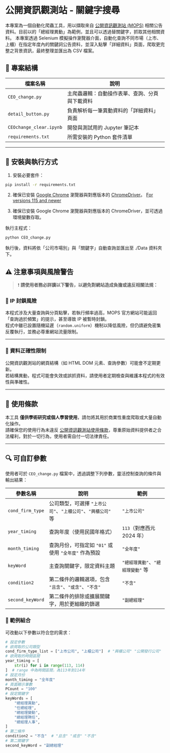 # 公開資訊觀測站 - 關鍵字搜尋

本專案為一個自動化爬蟲工具，用以擷取來自 [公開資訊觀測站 (MOPS)](https://mops.twse.com.tw/) 相關公告資料。目前以的「總經理異動」為範例，並且可以透過替關鍵字，抓取其他相關資料。
本專案透過 Selenium 模擬操作瀏覽器介面，自動化查詢不同市場（上市、上櫃）在指定年度內的關鍵詞公告資料，並深入點擊「詳細資料」頁面，爬取更完整之背景資訊，最終整理並匯出為 CSV 檔案。

## 📁 專案結構

| 檔案名稱               | 說明                                       |
|------------------------|--------------------------------------------|
| `CEO_change.py`        | 主爬蟲邏輯：自動操作表單、查詢、分頁與下載資料 |
| `detail_button.py`     | 負責解析每一筆異動資料的「詳細資料」頁面     |
| `CEOchange_clear.ipynb`| 開發與測試用的 Jupyter 筆記本               |
| `requirements.txt`     | 所需安裝的 Python 套件清單                  |

---

## 🔧 安裝與執行方式

1. 安裝必要套件：

```bash
pip install -r requirements.txt
```

2. 確保已安裝 [Google Chrome](https://www.google.com/chrome/) 瀏覽器與對應版本的 [ChromeDriver](https://sites.google.com/chromium.org/driver/)。 [For versions 115 and newer](<https://googlechromelabs.github.io/chrome-for-testing/>)

3. 確保已安裝 Google Chrome 瀏覽器與對應版本的 ChromeDriver，並可透過環境變數存取。

執行主程式：

```bash
python CEO_change.py
```

執行後，資料將依「公司市場別」與「關鍵字」自動查詢並匯出至 ./Data 資料夾下。

## ⚠️ 注意事項與風險警告

> ❗ **請使用者務必詳讀以下警告，以避免對網站造成負擔或違反相關法規：**

### 🚫 IP 封鎖風險

本程式涉及大量查詢與分頁點擊，若執行頻率過高，MOPS 官方網站可能返回「查詢過於頻繁」的提示，甚至導致 IP 被暫時封鎖。  
程式中雖已設置隨機延遲（`random.uniform`）機制以降低風險，但仍請避免密集反覆執行，並務必尊重網站流量限制。

---

### 🧪 資料正確性限制

公開資訊觀測站的網頁結構（如 HTML DOM 元素、查詢參數）可能會不定期更新。  
若結構異動，程式可能會失效或誤抓資料，請使用者定期檢查與維護本程式的有效性與準確性。

---

## 📜 使用條款

本工具 **僅供學術研究或個人學習使用**，請勿將其用於商業性重度爬取或大量自動化操作。  
請確保您的使用行為未違反 [公開資訊觀測站使用條款](https://www.twse.com.tw/zh/products/information/qa.html)，尊重原始資料提供者之合法權利，對於一切行為，使用者需自付一切法律責任。

---

## 🔍 可自訂參數

使用者可於 `CEO_change.py` 檔案中，透過調整下列參數，靈活控制查詢的條件與輸出結果：

| 參數名稱         | 說明                                                         | 範例                          |
|------------------|--------------------------------------------------------------|-------------------------------|
| `cond_firm_type` | 公司類型，可選擇 `"上市公司"`、`"上櫃公司"`、`"興櫃公司"` 等 | `"上市公司"`                  |
| `year_timing`    | 查詢年度（使用民國年格式）                                   | `113`（對應西元 2024 年）  |
| `month_timing`   | 查詢月份，可指定如 `"01"` 或使用 `"全年度"` 作為預設         | `"全年度"`                    |
| `keyWord`        | 主查詢關鍵字，限定資料主題                                   | `"總經理異動"`、`"總經理變動"` 等 |
| `condition2`     | 第二條件的邏輯選項，包含 `"且含"`、`"或含"`、`"不含"`         | `"不含"`                      |
| `second_keyWord` | 第二條件的排除或擴展關鍵字，用於更細緻的篩選                 | `"副總經理"`                  |

### 📌 範例組合

可改動以下參數以符合您的需求：

```python
# 設定參數
# 欲爬取的公司類型
cond_firm_type_list = ["上市公司", "上櫃公司"]  # "興櫃公司" "公開發行公司"
# 欲爬取的時間區間
year_timing = [
    str(i) for i in range(113, 114)
]  # range 中為時間區間，為113年到114年
# 設定月份
month_timing = "全年度"
# 頁面顯示筆數
PCount = "100"
# 設定關鍵字
keyWords = [
    "總經理異動",
    "任總經理",
    "總經理變動",
    "總經理聘任",
    "總經理人事",
]
# 第二條件
condition2 = "不含"  # "且含" "或含" "不含"
# 第二關鍵字
second_keyWord = "副總經理"

```
